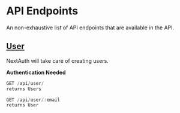 # API Endpoints

An non-exhaustive list of API endpoints that are available in the API.

## [User]("./../schemas.md#user")

NextAuth will take care of creating users.

**Authentication Needed**

```js
GET /api/user/
returns Users
```

```js
GET /api/user/:email
returns User
```
